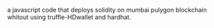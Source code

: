 a javascript code that deploys solidity on mumbai pulygon blockchain whitout using truffle-HDwallet and hardhat.
